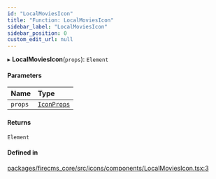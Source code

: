 ```yaml
---
id: "LocalMoviesIcon"
title: "Function: LocalMoviesIcon"
sidebar_label: "LocalMoviesIcon"
sidebar_position: 0
custom_edit_url: null
---
```


▸ **LocalMoviesIcon**(`props`): `Element`

#### Parameters

| Name | Type |
| :------ | :------ |
| `props` | [`IconProps`](../types/IconProps.md) |

#### Returns

`Element`

#### Defined in

[packages/firecms_core/src/icons/components/LocalMoviesIcon.tsx:3](https://github.com/FireCMSco/firecms/blob/d45f3739/packages/firecms_core/src/icons/components/LocalMoviesIcon.tsx#L3)
